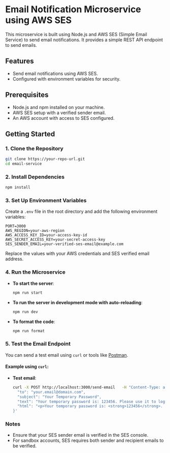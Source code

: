 # Email Notification Microservice using AWS SES

This microservice is built using Node.js and AWS SES (Simple Email Service) to send email notifications. It provides a simple REST API endpoint to send emails.

## Features

- Send email notifications using AWS SES.
- Configured with environment variables for security.

## Prerequisites

- Node.js and npm installed on your machine.
- AWS SES setup with a verified sender email.
- An AWS account with access to SES configured.

## Getting Started

### 1. Clone the Repository

```bash
git clone https://your-repo-url.git
cd email-service
```

### 2. Install Dependencies

```bash
npm install
```

### 3. Set Up Environment Variables

Create a `.env` file in the root directory and add the following environment variables:

```plaintext
PORT=3000
AWS_REGION=your-aws-region
AWS_ACCESS_KEY_ID=your-access-key-id
AWS_SECRET_ACCESS_KEY=your-secret-access-key
SES_SENDER_EMAIL=your-verified-ses-email@example.com
```

Replace the values with your AWS credentials and SES verified email address.

### 4. Run the Microservice

- **To start the server**: 

  ```bash
  npm run start
  ```

- **To run the server in development mode with auto-reloading**:

  ```bash
  npm run dev
  ```

- **To format the code**:

  ```bash
  npm run format
  ```

### 5. Test the Email Endpoint

You can send a test email using `curl` or tools like [Postman](https://www.postman.com/).

#### Example using `curl`:

- **Test email**:

  ```bash
  curl -X POST http://localhost:3000/send-email   -H "Content-Type: application/json"   -d '{
    "to": "your.email@domain.com",
    "subject": "Your Temporary Password",
    "text": "Your temporary password is: 123456. Please use it to log in.",
    "html": "<p>Your temporary password is: <strong>123456</strong>. Please use it to log in.</p><p>If you did not request this password, please ignore this email.</p>"
  }'
  ```

### Notes

- Ensure that your SES sender email is verified in the SES console.
- For sandbox accounts, SES requires both sender and recipient emails to be verified.